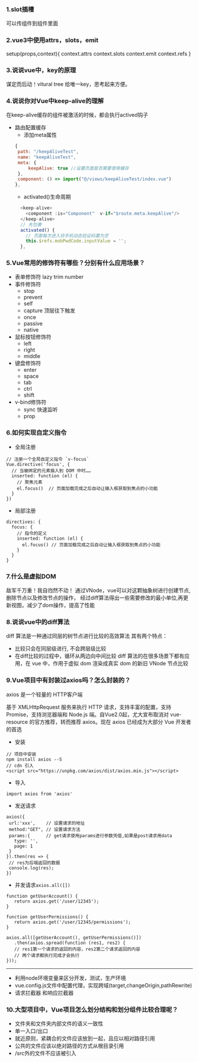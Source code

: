 <!--
 * @Author: 41
 * @Date: 2022-03-13 19:58:11
 * @LastEditors: 41
 * @LastEditTime: 2022-03-15 09:18:23
 * @Description: 
-->
### 1.slot插槽
可以传组件到组件里面

### 2.vue3中使用attrs，slots，emit
setup(props,context){
  context.attrs
  context.slots
  context.emit
  context.refs
}
### 3.说说vue中，key的原理
谋定而后动！vitural tree
给唯一key，思考起来方便。

### 4.说说你对Vue中keep-alive的理解
在keep-alive缓存的组件被激活的时候，都会执行actived钩子
- 路由配置缓存
  - 添加meta属性
  ```js
  {
   path: "/keepAliveTest",
   name: "keepAliveTest",
   meta: {
       keepAlive: true //设置页面是否需要使用缓存
   },
   component: () => import("@/views/keepAliveTest/index.vue")
  },
  ```
  - activated()生命周期
  ```js
    <keep-alive>
      <component :is="Component"  v-if="$route.meta.keepAlive"/>
    </keep-alive>
    // 先包裹
    activated() {
      // 页面每次进入将手机动态验证码置为空
      this.$refs.mobPwdCode.inputValue = '';
    },
  ```
### 5.Vue常用的修饰符有哪些？分别有什么应用场景？
  - 表单修饰符 lazy trim number
  - 事件修饰符
    - stop
    - prevent
    - self
    - capture 顶层往下触发
    - once
    - passive
    - native
  - 鼠标按钮修饰符
    - left
    - right
    - middle
  - 键盘修饰符
    - enter
    - space
    - tab
    - ctrl
    - shift
  - v-bind修饰符
    - sync 快速监听
    - prop


### 6.如何实现自定义指令
- 全局注册
```JS
// 注册一个全局自定义指令 `v-focus`
Vue.directive('focus', {
  // 当被绑定的元素插入到 DOM 中时……
  inserted: function (el) {
    // 聚焦元素
    el.focus()  // 页面加载完成之后自动让输入框获取到焦点的小功能
  }
})
```
- 局部注册
```JS
directives: {
  focus: {
    // 指令的定义
    inserted: function (el) {
      el.focus() // 页面加载完成之后自动让输入框获取到焦点的小功能
    }
  }
}
```
### 7.什么是虚拟DOM
敌军千万重！我自岿然不动！
通过VNode，vue可以对这颗抽象树进行创建节点,删除节点以及修改节点的操作， 经过diff算法得出一些需要修改的最小单位,再更新视图，减少了dom操作，提高了性能

### 8.说说vue中的diff算法
diff 算法是一种通过同层的树节点进行比较的高效算法
其有两个特点：
- 比较只会在同层级进行, 不会跨层级比较
- 在diff比较的过程中，循环从两边向中间比较
diff 算法的在很多场景下都有应用，在 vue 中，作用于虚拟 dom 渲染成真实 dom 的新旧 VNode 节点比较

### 9.Vue项目中有封装过axios吗？怎么封装的？
axios 是一个轻量的 HTTP客户端

基于 XMLHttpRequest 服务来执行 HTTP 请求，支持丰富的配置，支持 Promise，支持浏览器端和 Node.js 端。自Vue2.0起，尤大宣布取消对 vue-resource 的官方推荐，转而推荐 axios。现在 axios 已经成为大部分 Vue 开发者的首选

- 安装
```JS
// 项目中安装
npm install axios --S
// cdn 引入
<script src="https://unpkg.com/axios/dist/axios.min.js"></script>
```
 - 导入
 ```JS
 import axios from 'axios'
 ```
 - 发送请求
 ```JS
axios({        
  url:'xxx',    // 设置请求的地址
  method:"GET", // 设置请求方法
  params:{      // get请求使用params进行参数凭借,如果是post请求用data
    type: '',
    page: 1
  }
}).then(res => {  
  // res为后端返回的数据
  console.log(res);   
})
 ```
 - 并发请求`axios.all([])`
 ```JS
 function getUserAccount() {
    return axios.get('/user/12345');
}

function getUserPermissions() {
    return axios.get('/user/12345/permissions');
}

axios.all([getUserAccount(), getUserPermissions()])
    .then(axios.spread(function (res1, res2) { 
    // res1第一个请求的返回的内容，res2第二个请求返回的内容
    // 两个请求都执行完成才会执行
}));
 ```
***
- 利用node环境变量来区分开发，测试，生产环境
- vue.config.js文件中配置代理，实现跨域(target,changeOrigin,pathRewrite)
- 请求拦截器 和响应拦截器

### 10.大型项目中，Vue项目怎么划分结构和划分组件比较合理呢？
- 文件夹和文件夹内部文件的语义一致性
- 单一入口/出口
- 就近原则，紧耦合的文件应该放到一起，且应以相对路径引用
- 公共的文件应该以绝对路径的方式从根目录引用
- /src外的文件不应该被引入